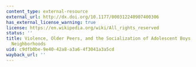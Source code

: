 ```yaml
---
content_type: external-resource
external_url: http://dx.doi.org/10.1177/000312240907400306
has_external_license_warning: true
license: https://en.wikipedia.org/wiki/All_rights_reserved
status: ''
title: Violence, Older Peers, and the Socialization of Adolescent Boys in Disadvantaged
  Neighborhoods
uid: c9dfb0be-9e40-42a8-a3a6-4f3041a3a5cd
wayback_url: ''
---
```

